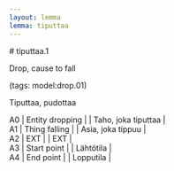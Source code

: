 ```yaml
---
layout: lemma
lemma: tiputtaa
---
```


<div class="sense">
# <span class="sensename">tiputtaa.1</span>

<span class="description">Drop, cause to fall</span>

(tags: model:drop.01)

<span class="description">Tiputtaa, pudottaa</span>

A0 | Entity dropping |   | Taho, joka tiputtaa |  
A1 | Thing falling |   | Asia, joka tippuu |  
A2 | EXT |   | EXT |  
A3 | Start point |   | Lähtötila |  
A4 | End point |   | Lopputila |  

</div>

